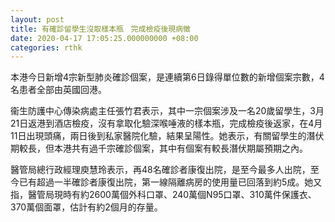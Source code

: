 ```yaml
---
layout: post
title: 有確診留學生沒取樣本瓶　完成檢疫後現病徵
date: 2020-04-17 17:05:25.000000000 +08:00
categories: rthk
---
```


本港今日新增4宗新型肺炎確診個案，是連續第6日錄得單位數的新增個案宗數，4名患者全部由英國回港。

衞生防護中心傳染病處主任張竹君表示，其中一宗個案涉及一名20歲留學生，3月21日返港到酒店檢疫，沒有拿取化驗深喉唾液的樣本瓶，完成檢疫後返家，在4月11日出現頭痛，兩日後到私家醫院化驗，結果呈陽性。她表示，有關留學生的潛伏期較長，但本港共有過千宗確診個案，其中有個案有較長潛伏期屬預期之內。

醫管局總行政經理庾慧玲表示，再48名確診者康復出院，是至今最多人出院，至今已有超過一半確診者康復出院，第一線隔離病房的使用量已回落到約5成。她又指，醫管局現時有約2600萬個外科口罩、240萬個N95口罩、310萬件保護衣、370萬個面罩，估計有約2個月的存量。

